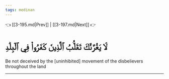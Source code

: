 ```yaml
---
tags: medinan
---
```


👈 [[3-195.md|Prev]] | [[3-197.md|Next]] 👉

# لَا يَغُرَّنَّكَ تَقَلُّبُ ٱلَّذِينَ كَفَرُواْ فِي ٱلۡبِلَٰدِ

Be not deceived by the [uninhibited] movement of the disbelievers throughout the land

---

